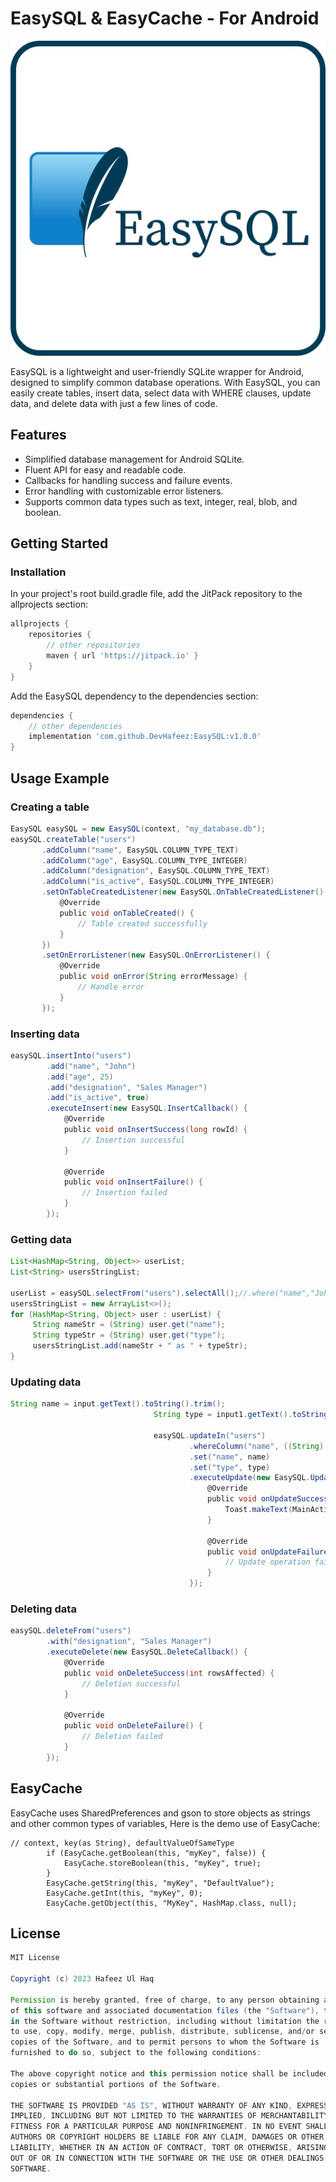 # EasySQL & EasyCache - For Android

![alt text](https://github.com/DevHafeez/EasySQL/blob/main/EasySQL/EasySQL.jpg?raw=true)

EasySQL is a lightweight and user-friendly SQLite wrapper for Android, designed to simplify common database operations. With EasySQL, you can easily create tables, insert data, select data with WHERE clauses, update data, and delete data with just a few lines of code.

## Features

- Simplified database management for Android SQLite.
- Fluent API for easy and readable code.
- Callbacks for handling success and failure events.
- Error handling with customizable error listeners.
- Supports common data types such as text, integer, real, blob, and boolean.

## Getting Started

### Installation

In your project's root build.gradle file, add the JitPack repository to the allprojects section:

```groovy
allprojects {
    repositories {
        // other repositories
        maven { url 'https://jitpack.io' }
    }
}
```

Add the EasySQL dependency to the dependencies section:

```groovy
dependencies {
    // other dependencies
    implementation 'com.github.DevHafeez:EasySQL:v1.0.0'
}
```

## Usage Example
### Creating a table
 ```groovy
EasySQL easySQL = new EasySQL(context, "my_database.db");
easySQL.createTable("users")
        .addColumn("name", EasySQL.COLUMN_TYPE_TEXT)
        .addColumn("age", EasySQL.COLUMN_TYPE_INTEGER)
        .addColumn("designation", EasySQL.COLUMN_TYPE_TEXT)
        .addColumn("is_active", EasySQL.COLUMN_TYPE_INTEGER)
        .setOnTableCreatedListener(new EasySQL.OnTableCreatedListener() {
            @Override
            public void onTableCreated() {
                // Table created successfully
            }
        })
        .setOnErrorListener(new EasySQL.OnErrorListener() {
            @Override
            public void onError(String errorMessage) {
                // Handle error
            }
        });
```

### Inserting data

```groovy
easySQL.insertInto("users")
        .add("name", "John")
        .add("age", 25)
        .add("designation", "Sales Manager")
        .add("is_active", true)
        .executeInsert(new EasySQL.InsertCallback() {
            @Override
            public void onInsertSuccess(long rowId) {
                // Insertion successful
            }

            @Override
            public void onInsertFailure() {
                // Insertion failed
            }
        });
```

### Getting data

```groovy
List<HashMap<String, Object>> userList;
List<String> usersStringList;

userList = easySQL.selectFrom("users").selectAll();//.where("name","John");
usersStringList = new ArrayList<>();
for (HashMap<String, Object> user : userList) {
     String nameStr = (String) user.get("name");
     String typeStr = (String) user.get("type");
     usersStringList.add(nameStr + " as " + typeStr);
}
```

### Updating data

```groovy
String name = input.getText().toString().trim();
                                String type = input1.getText().toString().trim();

                                easySQL.updateIn("users")
                                        .whereColumn("name", ((String) adapter.getItem(i)).split(" as ")[0])
                                        .set("name", name)
                                        .set("type", type)
                                        .executeUpdate(new EasySQL.UpdateCallback() {
                                            @Override
                                            public void onUpdateSuccess(int rowsAffected) {
                                                Toast.makeText(MainActivity.this, "User updated!", Toast.LENGTH_SHORT).show();
                                            }

                                            @Override
                                            public void onUpdateFailure() {
                                                // Update operation failed
                                            }
                                        });
```

### Deleting data

```groovy
easySQL.deleteFrom("users")
        .with("designation", "Sales Manager")
        .executeDelete(new EasySQL.DeleteCallback() {
            @Override
            public void onDeleteSuccess(int rowsAffected) {
                // Deletion successful
            }

            @Override
            public void onDeleteFailure() {
                // Deletion failed
            }
        });
```
## EasyCache

EasyCache uses SharedPreferences and gson to store objects as strings and other common types of variables, Here is the demo use of EasyCache:

```grrovy
// context, key(as String), defaultValueOfSameType
        if (EasyCache.getBoolean(this, "myKey", false)) {
            EasyCache.storeBoolean(this, "myKey", true);
        }
        EasyCache.getString(this, "myKey", "DefaultValue");
        EasyCache.getInt(this, "myKey", 0);
        EasyCache.getObject(this, "MyKey", HashMap.class, null);
```

## License
```groovy
MIT License

Copyright (c) 2023 Hafeez Ul Haq

Permission is hereby granted, free of charge, to any person obtaining a copy
of this software and associated documentation files (the "Software"), to deal
in the Software without restriction, including without limitation the rights
to use, copy, modify, merge, publish, distribute, sublicense, and/or sell
copies of the Software, and to permit persons to whom the Software is
furnished to do so, subject to the following conditions:

The above copyright notice and this permission notice shall be included in all
copies or substantial portions of the Software.

THE SOFTWARE IS PROVIDED "AS IS", WITHOUT WARRANTY OF ANY KIND, EXPRESS OR
IMPLIED, INCLUDING BUT NOT LIMITED TO THE WARRANTIES OF MERCHANTABILITY,
FITNESS FOR A PARTICULAR PURPOSE AND NONINFRINGEMENT. IN NO EVENT SHALL THE
AUTHORS OR COPYRIGHT HOLDERS BE LIABLE FOR ANY CLAIM, DAMAGES OR OTHER
LIABILITY, WHETHER IN AN ACTION OF CONTRACT, TORT OR OTHERWISE, ARISING FROM,
OUT OF OR IN CONNECTION WITH THE SOFTWARE OR THE USE OR OTHER DEALINGS IN THE
SOFTWARE.
```
